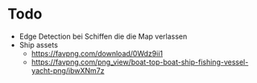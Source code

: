 # Todo

- Edge Detection bei Schiffen die die Map verlassen
- Ship assets
  - https://favpng.com/download/0Wdz9ii1
  - https://favpng.com/png_view/boat-top-boat-ship-fishing-vessel-yacht-png/ibwXNm7z